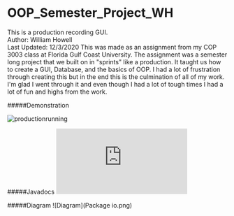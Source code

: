 # OOP_Semester_Project_WH

This is a production recording GUI. <br />
Author: William Howell <br />
Last Updated: 12/3/2020
This was made as an assignment from my COP 3003 class at
Florida Gulf Coast University. The assignment was a semester 
long project that we built on in "sprints" like a production.
It taught us how to create a GUI, Database, and the basics of OOP.
I had a lot of frustration through creating this but in the end this
is the culmination of all of my work. I'm glad I went through it 
and even though I had a lot of tough times I had a lot of fun and
highs from the work.

#####Demonstration

![productionrunning](https://media.giphy.com/media/zomn3HpxEKhqKIdwQy/giphy.gif)

#####Javadocs
![JavaDocs](https://github.com/willgame10/OOP_Semester_Project_WH/docs/Product.html)

#####Diagram
![Diagram](Package io.png)